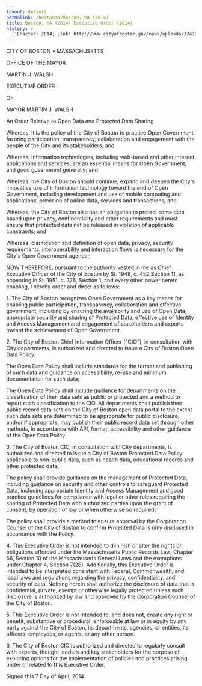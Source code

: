 ```yaml
---
layout: default
permalink: /bostonma/Boston, MA (2014)
title: Boston, MA (2014) Executive Order (2014)
history: >
  ('Enacted: 2014; Link: http://www.cityofboston.gov/news/uploads/32476_53_8_5.pdf // http://www.cityofboston.gov/news/default.aspx?id=6589; Means: Executive Order',)
---
```


<p>CITY OF BOSTON • MASSACHUSETTS</p> <p>OFFICE OF THE MAYOR</p> <p>MARTIN J. WALSH</p> <p>EXECUTIVE ORDER</p> <p>OF</p> <p>MAYOR MARTIN J. WALSH</p> <p>An Order Relative to Open Data and Protected Data Sharing</p> <p>Whereas, it is the policy of the City of Boston to practice Open Government, favoring participation, transparency, collaboration and engagement with the people of the City and its stakeholders; and</p> <p>Whereas, information technologies, including web-based and other Internet applications and services, are an essential means for Open Government, and good government generally; and</p> <p>Whereas, the City of Boston should continue, expand and deepen the City's innovative use of information technology toward the end of Open Government, including development and use of mobile computing and applications, provision of online data, services and transactions; and</p> <p>Whereas, the City of Boston also has an obligation to protect some data based upon privacy, confidentiality and other requirements and must ensure that protected data not be released in violation of applicable constraints; and</p> <p>Whereas, clarification and definition of open data, privacy, security requirements, interoperability and interaction flows is necessary for the City's Open Government agenda;</p> <p>NOW THEREFORE, pursuant to the authority vested in me as Chief Executive Officer of the City of Boston by St. 1948, c. 452 Section 11, as appearing in St. 1951, c. 376, Section 1, and every other power hereto enabling, I hereby order and direct as follows:</p> <p>1. The City of Boston recognizes Open Government as a key means for enabling public participation, transparency, collaboration and effective government, including by ensuring the availability and use of Open Data, appropriate security and sharing of Protected Data, effective use of Identity and Access Management and engagement of stakeholders and experts toward the achievement of Open Government.</p> <p>2. The City of Boston Chief Information Officer ("CIO"), in consultation with City departments, is authorized and directed to issue a City of Boston Open Data Policy.</p> <p>The Open Data Policy shall include standards for the format and publishing of such data and guidance on accessibility, re-use and minimum documentation for such data;</p> <p>The Open Data Policy shall include guidance for departments on the classification of their data sets as public or protected and a method to report such classification to the CIO. All departments shall publish their public record data sets on the City of Boston open data portal to the extent such data sets are determined to be appropriate for public disclosure, and/or if appropriate, may publish their public record data set through other methods, in accordance with API, format, accessibility and other guidance of the Open Data Policy.</p> <p>3. The City of Boston CIO, in consultation with City departments, is authorized and directed to issue a City of Boston Protected Data Policy applicable to non-public data, such as health data, educational records and other protected data;</p> <p>The policy shall provide guidance on the management of Protected Data, including guidance on security and other controls to safeguard Protected Data, including appropriate Identity and Access Management and good practice guidelines for compliance with legal or other rules requiring the sharing of Protected Data with authorized parties upon the grant of consent, by operation of law or when otherwise so required;</p> <p>The policy shall provide a method to ensure approval by the Corporation Counsel of the City of Boston to confirm Protected Data is only disclosed in accordance with the Policy.</p> <p>4. This Executive Order is not intended to diminish or alter the rights or obligations afforded under the Massachusetts Public Records Law, Chapter 66, Section 10 of the Massachusetts General Laws and the exemptions under Chapter 4, Section 7(26). Additionally, this Executive Order is intended to be interpreted consistent with Federal, Commonwealth, and local laws and regulations regarding the privacy, confidentiality, and security of data. Nothing herein shall authorize the disclosure of data that is confidential, private, exempt or otherwise legally protected unless such disclosure is authorized by law and approved by the Corporation Counsel of the City of Boston.</p> <p>5.   This Executive Order is not intended to, and does not, create any right or benefit, substantive or procedural, enforceable at law or in equity by any party against the City of Boston, its departments, agencies, or entities, its officers, employees, or agents, or any other person.</p> <p>6.   The City of Boston CIO is authorized and directed to regularly consult with experts, thought leaders and key stakeholders for the purpose of exploring options for the implementation of policies and practices arising under or related to this Executive Order.</p> <p>Signed this 7 Day of April, 2014</p> <p/>